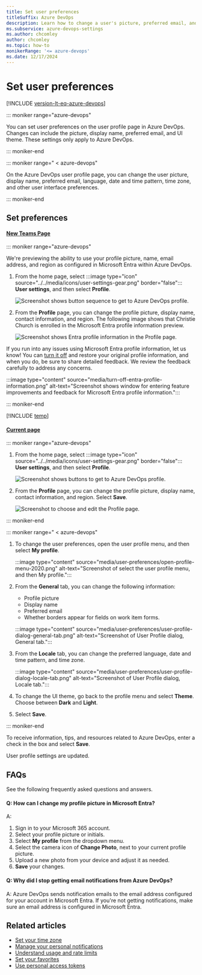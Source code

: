 ```yaml
---
title: Set user preferences
titleSuffix: Azure DevOps
description: Learn how to change a user's picture, preferred email, and other user preferences from the user's Azure DevOps profile.
ms.subservice: azure-devops-settings
ms.author: chcomley
author: chcomley
ms.topic: how-to
monikerRange: '<= azure-devops'
ms.date: 12/17/2024
---
```


# Set user preferences

[!INCLUDE [version-lt-eq-azure-devops](../../includes/version-lt-eq-azure-devops.md)]

::: moniker range="azure-devops"

You can set user preferences on the user profile page in Azure DevOps. Changes can include the picture, display name, preferred email, and UI theme. These settings only apply to Azure DevOps.

::: moniker-end

::: moniker range=" < azure-devops"

On the Azure DevOps user profile page, you can change the user picture, display name, preferred email, language, date and time pattern, time zone, and other user interface preferences.

::: moniker-end

## Set preferences

#### [New Teams Page](#tab/preview-page) 

::: moniker range="azure-devops"

We're previewing the ability to use your profile picture, name, email address, and region as configured in Microsoft Entra within Azure DevOps.

1. From the home page, select :::image type="icon" source="../../media/icons/user-settings-gear.png" border="false"::: **User settings**, and then select **Profile**.

   ![Screenshot shows button sequence to get to Azure DevOps profile.](../../media/open-user-settings-profile-preview.png)

2. From the **Profile** page, you can change the profile picture, display name, contact information, and region. The following image shows that Christie Church is enrolled in the Microsoft Entra profile information preview.

   ![Screenshot shows Entra profile information in the Profile page.](media/entra-profile-preview.png)

If you run into any issues using Microsoft Entra profile information, let us know! You can [turn it off](../../project/navigation/preview-features.md) and restore your original profile information, and when you do, be sure to share detailed feedback. We review the feedback carefully to address any concerns. 

   :::image type="content" source="media/turn-off-entra-profile-information.png" alt-text="Screenshot shows window for entering feature improvements and feedback for Microsoft Entra profile information.":::

::: moniker-end

[!INCLUDE [temp](../../includes/note-new-teams-not-supported.md)]  

#### [Current page](#tab/current-page) 

::: moniker range="azure-devops"

1. From the home page, select :::image type="icon" source="../../media/icons/user-settings-gear.png" border="false"::: **User settings**, and then select **Profile**.

   ![Screenshot shows buttons to get to Azure DevOps profile.](../../media/open-user-settings-profile-preview.png)

2. From the **Profile** page, you can change the profile picture, display name, contact information, and region. Select **Save**.

   ![Screenshot to choose and edit the Profile page.](media/edit-about-page-preview.png)

::: moniker-end

::: moniker range=" < azure-devops"

1. To change the user preferences, open the user profile menu, and then select **My profile**.

	:::image type="content" source="media/user-preferences/open-profile-menu-2020.png" alt-text="Screenshot of select the user profile menu, and then My profile.":::

2. From the **General** tab, you can change the following information:
   - Profile picture
   - Display name
   - Preferred email 
   - Whether borders appear for fields on work item forms.

	:::image type="content" source="media/user-preferences/user-profile-dialog-general-tab.png" alt-text="Screenshot of User Profile dialog, General tab.":::

3. From the **Locale** tab, you can change the preferred language, date and time pattern, and time zone. 

	:::image type="content" source="media/user-preferences/user-profile-dialog-locale-tab.png" alt-text="Screenshot of User Profile dialog, Locale tab.":::

4. To change the UI theme, go back to the profile menu and select **Theme**. Choose between **Dark** and **Light**.
5. Select **Save**.

::: moniker-end

To receive information, tips, and resources related to Azure DevOps, enter a check in the box and select **Save**.

User profile settings are updated.

## FAQs

See the following frequently asked questions and answers.

#### Q: How can I change my profile picture in Microsoft Entra?
A: 
1. Sign in to your Microsoft 365 account.
2. Select your profile picture or initials.
3. Select **My profile** from the dropdown menu.
4. Select the camera icon of **Change Photo**, next to your current profile picture.
5. Upload a new photo from your device and adjust it as needed.
6. **Save** your changes.

#### Q: Why did I stop getting email notifications from Azure DevOps?

A: Azure DevOps sends notification emails to the email address configured for your account in Microsoft Entra. If you're not getting notifications, make sure an email address is configured in Microsoft Entra. 

## Related articles

- [Set your time zone](../settings/timezone-settings-usage.md)
- [Manage your personal notifications](../../organizations/notifications/manage-your-personal-notifications.md)
- [Understand usage and rate limits](../../integrate/concepts/rate-limits.md)
- [Set your favorites](../../organizations/notifications/manage-your-personal-notifications.md)
- [Use personal access tokens](../accounts/use-personal-access-tokens-to-authenticate.md)